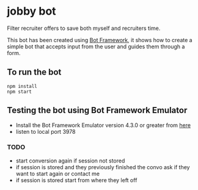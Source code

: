 # jobby bot
Filter recruiter offers to save both myself and recruiters time.

This bot has been created using [Bot Framework](https://dev.botframework.com), it shows how to create a simple bot that accepts input from the user and guides them through a form.

## To run the bot
    npm install
    npm start

## Testing the bot using Bot Framework Emulator
- Install the Bot Framework Emulator version 4.3.0 or greater from [here](https://github.com/Microsoft/BotFramework-Emulator/releases)
- listen to local port 3978

### TODO
- start conversion again if session not stored
- if session is stored and they previously finished the convo ask if they want to start again or contact me
- if session is stored start from where they left off

